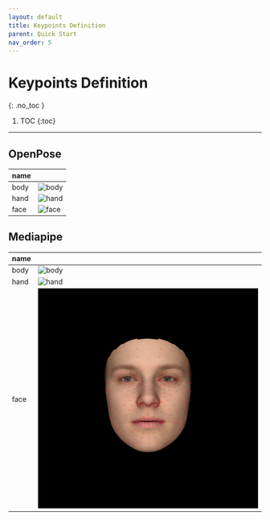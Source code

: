 ```yaml
---
layout: default
title: Keypoints Definition
parent: Quick Start
nav_order: 5
---
```


# Keypoints Definition
{: .no_toc }

1. TOC
{:toc}
---

## OpenPose

|name||
|----|----|
|body|![body](https://raw.githubusercontent.com/CMU-Perceptual-Computing-Lab/openpose/master/.github/media/keypoints_pose_25.png) |
|hand| ![hand](https://raw.githubusercontent.com/CMU-Perceptual-Computing-Lab/openpose/master/.github/media/keypoints_hand.png) |
|face| ![face](https://raw.githubusercontent.com/CMU-Perceptual-Computing-Lab/openpose/master/.github/media/keypoints_face.png) |

## Mediapipe
|name||
|----|----|
|body|![body](https://google.github.io/mediapipe/images/mobile/pose_tracking_full_body_landmarks.png) |
|hand| ![hand](https://google.github.io/mediapipe/images/mobile/hand_landmarks.png) | 
|face| ![face](../images/dataset/mediapipe-facemesh.jpg) |